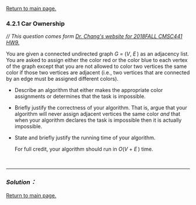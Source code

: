 <a href="../README.md#4.2.1">Return to main page.</a>

### 4.2.1 Car Ownership

<i>// This question comes form <a href="https://www.csee.umbc.edu/~chang/cs441/hw/hw9.shtml">Dr. Chang's website for 2018FALL CMSC441 HW9. </a> </i>

<P>
You are given a connected undirected graph <i>G</i> = (<i>V</i>,
<i>E</i>&thinsp;) as an adjacency list.  You are asked to assign either the
color red or the color blue to each vertex of the graph except that you
are not allowed to color two vertices the same color if those two
vertices are adjacent (i.e., two vertices that are connected by
an edge must be assigned different colors).


<UL>
<P><LI>
Describe an algorithm that either makes the appropriate color assignments or 
determines that the task is impossible.

<P><LI>
Briefly justify the correctness of your algorithm. That is, argue that
your algorithm will never assign adjacent vertices the same color
<i>and</i> that when your algorithm declares the task is impossible then
it is actually impossible.

<P><LI>
State and briefly justify the running time of your algorithm.

For full credit, your algorithm should run in <i>O</i>(<i>V</i> &plus;
<i>E</i>&thinsp;) time.
</UL>

<BR><HR>

### ***Solution：***

<a href="../README.md#4.2.1">Return to main page.</a>